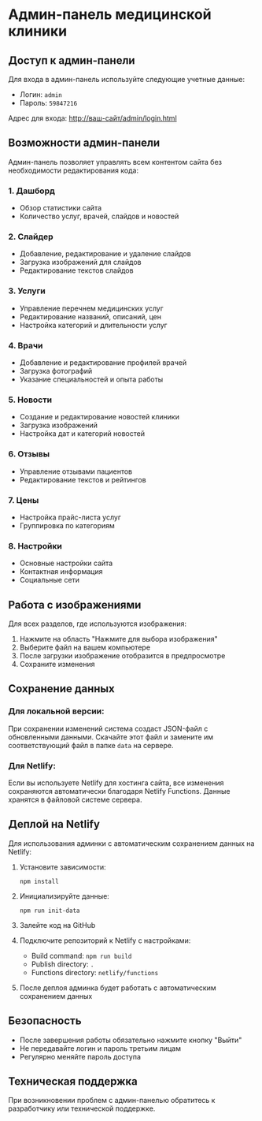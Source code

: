 # Админ-панель медицинской клиники

## Доступ к админ-панели

Для входа в админ-панель используйте следующие учетные данные:
- Логин: `admin`
- Пароль: `59847216`

Адрес для входа: [http://ваш-сайт/admin/login.html](http://ваш-сайт/admin/login.html)

## Возможности админ-панели

Админ-панель позволяет управлять всем контентом сайта без необходимости редактирования кода:

### 1. Дашборд
- Обзор статистики сайта
- Количество услуг, врачей, слайдов и новостей

### 2. Слайдер
- Добавление, редактирование и удаление слайдов
- Загрузка изображений для слайдов
- Редактирование текстов слайдов

### 3. Услуги
- Управление перечнем медицинских услуг
- Редактирование названий, описаний, цен
- Настройка категорий и длительности услуг

### 4. Врачи
- Добавление и редактирование профилей врачей
- Загрузка фотографий
- Указание специальностей и опыта работы

### 5. Новости
- Создание и редактирование новостей клиники
- Загрузка изображений
- Настройка дат и категорий новостей

### 6. Отзывы
- Управление отзывами пациентов
- Редактирование текстов и рейтингов

### 7. Цены
- Настройка прайс-листа услуг
- Группировка по категориям

### 8. Настройки
- Основные настройки сайта
- Контактная информация
- Социальные сети

## Работа с изображениями

Для всех разделов, где используются изображения:
1. Нажмите на область "Нажмите для выбора изображения"
2. Выберите файл на вашем компьютере
3. После загрузки изображение отобразится в предпросмотре
4. Сохраните изменения

## Сохранение данных

### Для локальной версии:
При сохранении изменений система создаст JSON-файл с обновленными данными. 
Скачайте этот файл и замените им соответствующий файл в папке `data` на сервере.

### Для Netlify:
Если вы используете Netlify для хостинга сайта, все изменения сохраняются автоматически 
благодаря Netlify Functions. Данные хранятся в файловой системе сервера.

## Деплой на Netlify

Для использования админки с автоматическим сохранением данных на Netlify:

1. Установите зависимости:
   ```
   npm install
   ```

2. Инициализируйте данные:
   ```
   npm run init-data
   ```

3. Залейте код на GitHub

4. Подключите репозиторий к Netlify с настройками:
   - Build command: `npm run build`
   - Publish directory: `.`
   - Functions directory: `netlify/functions`

5. После деплоя админка будет работать с автоматическим сохранением данных

## Безопасность

- После завершения работы обязательно нажмите кнопку "Выйти"
- Не передавайте логин и пароль третьим лицам
- Регулярно меняйте пароль доступа

## Техническая поддержка

При возникновении проблем с админ-панелью обратитесь к разработчику или технической поддержке.